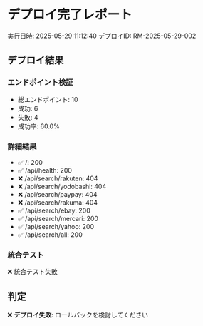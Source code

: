 # デプロイ完了レポート

実行日時: 2025-05-29 11:12:40
デプロイID: RM-2025-05-29-002

## デプロイ結果

### エンドポイント検証
- 総エンドポイント: 10
- 成功: 6
- 失敗: 4
- 成功率: 60.0%

### 詳細結果
- ✅ /: 200
- ✅ /api/health: 200
- ❌ /api/search/rakuten: 404
- ❌ /api/search/yodobashi: 404
- ❌ /api/search/paypay: 404
- ❌ /api/search/rakuma: 404
- ✅ /api/search/ebay: 200
- ✅ /api/search/mercari: 200
- ✅ /api/search/yahoo: 200
- ✅ /api/search/all: 200

### 統合テスト
❌ 統合テスト失敗

## 判定
❌ **デプロイ失敗**: ロールバックを検討してください

